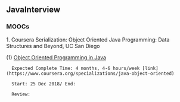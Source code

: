 JavaInterview
--

<h3>MOOCs</h3>
1. Coursera Serialization: Object Oriented Java Programming: Data Structures and Beyond, UC San Diego


  (1) [Object Oriented Programming in Java](https://www.coursera.org/learn/object-oriented-java?specialization=java-object-oriented)

      Expected Complete Time: 4 months, 4-6 hours/week [link](https://www.coursera.org/specializations/java-object-oriented) 

      Start: 25 Dec 2018/ End:
      
      Review: 

    
